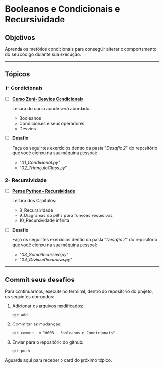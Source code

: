 # Booleanos e Condicionais e Recursividade

## Objetivos

Aprenda os metódos condicionais para conseguir alterar o comportamento do seu código durante sua execução.

---

## Tópicos

### 1- Condicionais

- [ ] [**Curso Zeni- Desvios Condicionais**](http://luiszeni.com.br/python_classes/chapters/cap02.html)

  Leitura do curso aonde será abordado:

  - Booleanos
  - Condicionais e seus operadores
  - Desvios

- [ ] **Desafio**

  Faça os seguintes exercícios dentro da pasta "_Desafio 2_" do repositório que você clonou na sua máquina pessoal:

  - "_01_Condicional.py_"
  - "_02_TrianguloClass.py_"

### 2- Recursividade

- [ ] [**Pense Python - Recursividade** ](https://penseallen.github.io/PensePython2e/05-cond-recur.html)

  Leitura dos Capítulos:

  - 8_Recursividade
  - 9_Diagramas da pilha para funções recursivas
  - 10_Recursividade infinita

- [ ] **Desafio**

  Faça os seguintes exercícios dentro da pasta "_Desafio 2_" do repositório que você clonou na sua máquina pessoal:

  - "_03_SomaRecursiva.py_"
  - "_04_DivisaoRecursiva.py_"

---

## Commit seus desafios

Para continuarmos, execute no terminal, dentro do repositorio do projeto, os seguintes comandos:

1. Adicionar os arquivos modificados:

   `git add .`

2. Commitar as mudanças:

   `git commit -m "#003 - Booleanos e Condicionais"`

3. Enviar para o repositório do github:

   `git push`

Aguarde aqui para receber o card do próximo tópico.

